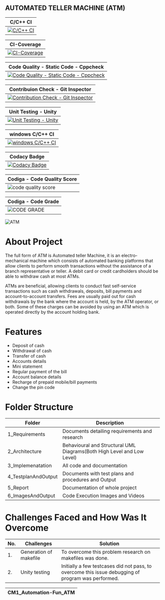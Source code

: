 
## AUTOMATED TELLER MACHINE (ATM)

|C/C++ CI|
|---------------------------------------|
|[![C/C++ CI](https://github.com/Ashishaman123/CM1_Automation-fun_ATM-Programme/actions/workflows/c_build.yml/badge.svg)](https://github.com/Ashishaman123/CM1_Automation-fun_ATM-Programme/actions/workflows/c_build.yml)|

|CI-Coverage|
|---------------------------------------|
|[![CI-Coverage](https://github.com/Ashishaman123/CM1_Automation-fun_ATM-Programme/actions/workflows/gcov.yml/badge.svg)](https://github.com/Ashishaman123/CM1_Automation-fun_ATM-Programme/actions/workflows/gcov.yml)|

|**Code Quality - Static Code - Cppcheck**|
|---------------------------------------|
|[![Code Quality - Static Code - Cppcheck](https://github.com/Ashishaman123/CM1_Automation-fun_ATM-Programme/actions/workflows/cppcheck.yml/badge.svg)](https://github.com/Ashishaman123/CM1_Automation-fun_ATM-Programme/actions/workflows/cppcheck.yml)|

|**Contribuion Check - Git Inspector**|
|---------------------------------------|
|[![Contribution Check - Git Inspector](https://github.com/Ashishaman123/CM1_Automation-fun_ATM-Programme/actions/workflows/gitinspector.yml/badge.svg)](https://github.com/Ashishaman123/CM1_Automation-fun_ATM-Programme/actions/workflows/gitinspector.yml)|

|Unit Testing - Unity|
|---------------------------------------|
|[![Unit Testing - Unity](https://github.com/Ashishaman123/CM1_Automation-fun_ATM-Programme/actions/workflows/unity.yml/badge.svg)](https://github.com/Ashishaman123/CM1_Automation-fun_ATM-Programme/actions/workflows/unity.yml)|

|windows C/C++ CI|
|---------------------------------------|
|[![windows C/C++ CI](https://github.com/Ashishaman123/CM1_Automation-fun_ATM-Programme/actions/workflows/windows_c-cpp.yml/badge.svg)](https://github.com/Ashishaman123/CM1_Automation-fun_ATM-Programme/actions/workflows/windows_c-cpp.yml)|

|**Codacy Badge**|
|---------------------------------------|
|[![Codacy Badge](https://app.codacy.com/project/badge/Grade/a33767d5cc1746a5917efa78d03afbf5)](https://www.codacy.com/gh/Ashishaman123/CM1_Automation-fun_ATM-Programme/dashboard?utm_source=github.com&amp;utm_medium=referral&amp;utm_content=Ashishaman123/CM1_Automation-fun_ATM-Programme&amp;utm_campaign=Badge_Grade)|

|**Codiga - Code Quality Score**|
|---------------------------------------|
|![code quality score](https://api.codiga.io/project/29862/score/svg)


|**Codiga - Code Grade**|
|---------------------------------------|
|![CODE GRADE](https://api.codiga.io/project/29862/status/svg)|




![ATM](https://user-images.githubusercontent.com/94282403/142884589-3d7a8aec-31b8-4361-891c-6e10657d3440.jpg)

# About Project
The full form of ATM is Automated teller Machine, it is an electro-mechanical machine which consists of automated banking platforms that allow clients to perform smooth transactions without the assistance of a branch representative or teller. A debit card or credit cardholders should be able to withdraw cash at most ATMs.

ATMs are beneficial, allowing clients to conduct fast self-service transactions such as cash withdrawals, deposits, bill payments and account-to-account transfers. Fees are usually paid out for cash withdrawals by the bank where the account is held, by the ATM operator, or both. Some of these charges can be avoided by using an ATM which is operated directly by the account holding bank.

# Features
- Deposit of cash
- Withdrawal of cash
- Transfer of cash
- Accounts details
- Mini statement
- Regular payment of the bill
- Account balance details
- Recharge of prepaid mobile/bill payments
- Change the pin code


# Folder Structure

|Folder|      Description|
|------|   -----------------|
|1_Requirements|	Documents detailing requirements and research
|2_Architecture|	Behavioural and Structural UML Diagrams(Both High Level and Low Level)
|3_Implemenatation|	All code and documentation
|4_TestplanAndOutput|	Documents with test plans and procedures and Output
|5_Report|	Documentation of whole project
|6_ImagesAndOutput|	Code Execution Images and Videos

# Challenges Faced and How Was It Overcome

|No.|	Challenges|	Solution|
|----|----------|----------|
|1.|	Generation of makefile|To overcome this problem research on makefiles was done.
|2.|  Unity testing|Initially a few testcases did not pass, to overcome this issue debugging of program was performed.

|CM1_Automation-Fun_ATM|
|---------------------------------------|
